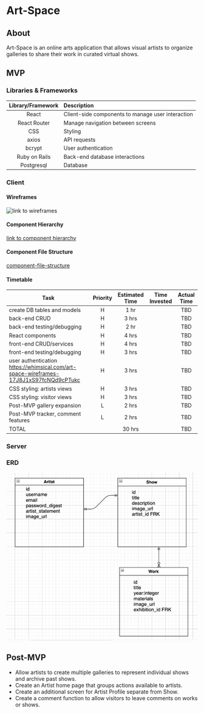# Art-Space

## About

Art-Space is an online arts application that allows visual artists to organize galleries to share their work in curated virtual shows.

## MVP
### Libraries & Frameworks

|     Library/Framework      | Description                                |
| :--------------: | :----------------------------------------- |
|      React       | Client-side components to manage user interaction |
|    React Router  | Manage navigation between screens  |
| CSS | Styling |
| axios | API requests |
| bcrypt | User authentication |
|    Ruby on Rails      | Back-end database interactions |
|  Postgresql   | Database |

### Client

#### Wireframes
![link to wireframes]()

#### Component Hierarchy
[link to component hierarchy](https://whimsical.com/component-hierarchy-P6BsaCVmLKW1wdZxSgwQo5)

#### Component File Structure
[component-file-structure](assets/component-file-structure1.png)



#### Timetable

| Task                | Priority | Estimated Time | Time Invested | Actual Time |
| ------------------- | :------: | :------------: | :-----------: | :---------: |
| create DB tables and models    |    H     |     1 hr      |           |    TBD    |
| back-end CRUD  |    H     |     3 hrs      |         |     TBD     |
| back-end testing/debugging  |    H     |     2 hr      |         |     TBD     |
| React components  |    H     |     4 hrs      |         |     TBD     |
| front-end CRUD/services  |    H     |     4 hrs      |         |     TBD     |
| front-end testing/debugging  |    H     |     3 hrs      |         |     TBD     |
| user authentication   https://whimsical.com/art-space-wireframes-17J8J1xS97fcNQd9cPTukc|    H     |     3 hrs      |         |     TBD     |
| CSS styling: artists views  |    H     |     3 hrs      |         |     TBD     |
| CSS styling: visitor views  |    H     |     3 hrs      |         |     TBD     |
| Post-MVP gallery expansion  |    L     |     2 hrs      |         |     TBD     |
| Post-MVP tracker, comment features   |    L     |     2 hrs      |         |     TBD     |
| TOTAL               |          |     30 hrs      |        |     TBD     |

### Server
### ERD
![ERD](assets/ERD-image.png)

## Post-MVP
- Allow artists to create multiple galleries to represent individual shows and archive past shows.
- Create an Artist home page that groups actions available to artists.
- Create an additional screen for Artist Profile separate from Show.
- Create a comment function to allow visitors to leave comments on works or shows.

